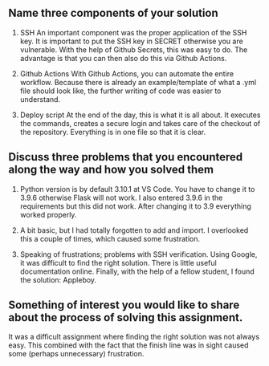 ## Name three components of your solution

1. SSH
    An important component was the proper application of the SSH key. It is important to put the SSH key in SECRET otherwise you are vulnerable. With the help of Github Secrets, this was easy to do. The advantage is that you can then also do this via Github Actions.

2. Github Actions
    With Github Actions, you can automate the entire workflow. Because there is already an example/template of what a .yml file should look like, the further writing of code was easier to understand.

3. Deploy script
    At the end of the day, this is what it is all about. It executes the commands, creates a secure login and takes care of the checkout of the repository. Everything is in one file so that it is clear.

## Discuss three problems that you encountered along the way and how you solved them

1. Python version is by default 3.10.1 at VS Code. You have to change it to 3.9.6 otherwise Flask will not work. I also entered 3.9.6 in the requirements but this did not work. After changing it to 3.9 everything worked properly.

2. A bit basic, but I had totally forgotten to add and import. I overlooked this a couple of times, which caused some frustration.

3. Speaking of frustrations; problems with SSH verification. Using Google, it was difficult to find the right solution. There is little useful documentation online. Finally, with the help of a fellow student, I found the solution: Appleboy.

## Something of interest you would like to share about the process of solving this assignment.

It was a difficult assignment where finding the right solution was not always easy. This combined with the fact that the finish line was in sight caused some (perhaps unnecessary) frustration.
